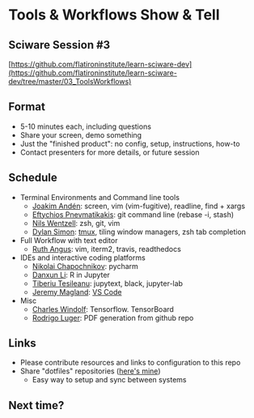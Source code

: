 # Tools & Workflows Show & Tell

## Sciware Session #3

[https://github.com/flatironinstitute/learn-sciware-dev](https://github.com/flatironinstitute/learn-sciware-dev/tree/master/03_ToolsWorkflows)


## Format 

- 5-10 minutes each, including questions
- Share your screen, demo something
- Just the "finished product": no config, setup, instructions, how-to
- Contact presenters for more details, or future session


## Schedule

- Terminal Environments and Command line tools
   - [Joakim Andén](mailto:janden@flatironinstitute.org): screen, vim (vim-fugitive), readline, find + xargs
   - [Eftychios Pnevmatikakis](mailto:epnevmatikakis@flatironinstitute.org): git command line (rebase -i, stash)
   - [Nils Wentzell](mailto:nwentzell@flatironinstitute.org): zsh, git, vim
   - [Dylan Simon](mailto:dsimon@flatironinstitute.org): [tmux](https://github.com/tmux/tmux/wiki), tiling window managers, zsh tab completion
- Full Workflow with text editor
   - [Ruth Angus](mailto:rangus@flatironinstitute.org): vim, iterm2, travis, readthedocs
- IDEs and interactive coding platforms
   - [Nikolai Chapochnikov](mailto:nchapochnikov@flatironinstitute.org): pycharm
   - [Danxun Li](mailto:dli@flatironinstitute.org): R in Jupyter
   - [Tiberiu Tesileanu](mailto:ttesileanu@flatironinstitute.org): jupytext, black, jupyter-lab
   - [Jeremy Magland](mailto:jmagland@flatironinstitute.org): [VS Code](vscode/vscode_magland.md)
- Misc
   - [Charles Windolf](mailto:cwindolf@flatironinstitute.org): Tensorflow. TensorBoard
   - [Rodrigo Luger](mailto:rluger@flatironinstitute.org): PDF generation from github repo



## Links

- Please contribute resources and links to configuration to this repo
- Share "dotfiles" repositories ([here's mine](https://github.com/dylex/skel))
   - Easy way to setup and sync between systems


## Next time?
